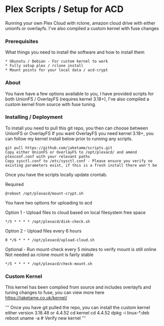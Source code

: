 # Plex Scripts / Setup for ACD

Running your own Plex Cloud with rclone, amazon cloud drive with either unionfs or overlayfs. I've also complied a custom kernel with fuse changes


### Prerequisites

What things you need to install the software and how to install them

```
* Ubunutu / Debian - For custom kernel to work
* Fully setup plex / rclone install
* Mount points for your local data / acd-crypt 
```

### About

You have have a few options available to you, I have provided scripts for both UnionFS / OverlayFS (requires kernel 3.18+), 
I've also compiled a custom kernel from source with fuse tuning.

### Installing / Deployment

To install you need to pull this git repo, you then can choose between UnionFS or OverlayFS
If you want OverlayFS you need kernel 3.18+, you can follow my kernel install below prior to running any scripts.

```
git pull https://github.com/jaketame/scripts.git
Copy either UnionFS or OverlayFS to /opt/plexacd/ and amend plexconf.conf with your relevant paths
Copy sysctl.conf to /etc/sysctl.conf - Please ensure you verify no existing parameters exist, if this is a fresh install there won't be
```

Once you have the scripts locally update crontab.

Required

```
@reboot /opt/plexacd/mount-crypt.sh
```

You have two options for uploading to acd

Option 1 - Upload files to cloud based on local filesystem free space

```
*/5 * * * * /opt/plexacd/disk-check.sh
```

Option 2 - Upload files every 6 hours

```
0 */6 * * * /opt/plexacd/upload-cloud.sh
```

Optional - Run mount-check every 5 minutes to verify mount is still online Not needed as rclone mount is fairly stable

```
*/5 * * * * /opt/plexacd/check-mount.sh
```

### Custom Kernel

This kernel has been complied from source and includes overlayfs and tuning changes to fuse, you can view more here
https://jaketame.co.uk/kernel/

'''
Once you have git pulled the repo, you can install the custom kernel either version 3.18.48 or 4.4.52
cd kernel
cd 4.4.52
dpkg -i linux-*.deb
reboot
uname -a # Verify new kernel
'''
